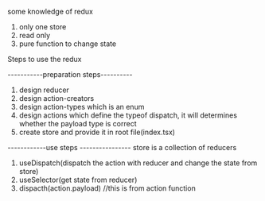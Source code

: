 some knowledge of redux

1. only one store
2. read only
3. pure function to change state

Steps to use the redux

-----------preparation steps----------

1. design reducer
2. design action-creators
3. design action-types which is an enum
4. design actions which define the typeof dispatch, it will determines whether the payload type is correct
5. create store and provide it in root file(index.tsx)

------------use steps ----------------
store is a collection of reducers

1. useDispatch(dispatch the action with reducer and change the state from store)
2. useSelector(get state from reducer)
3. dispacth(action.payload) //this is from action function
